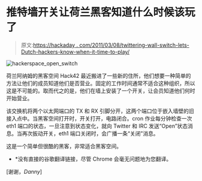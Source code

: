 # 推特墙开关让荷兰黑客知道什么时候该玩了

> 原文:[https://hackaday . com/2011/03/08/twittering-wall-switch-lets-Dutch-hackers-know-when-it-time-to-play/](https://hackaday.com/2011/03/08/twittering-wall-switch-lets-dutch-hackers-know-when-its-time-to-play/)

![hackerspace_open_switch](../Images/8e760bc6ddfc8cc8b71369449416f09d.png "hackerspace_open_switch")

荷兰阿纳姆的黑客空间 Hack42 最近搬进了一些新的住所，他们想要一种简单的方法让他们的成员知道他们是否营业。固定的工作时间通常不适合这种组织，所以这是不可能的。取而代之的是，他们在墙上安装了一个开关，让会员知道他们何时开始营业。

该交换机将两个以太网端口的 TX 和 RX 引脚分开，这两个端口位于嵌入墙壁的旧接入点中。当黑客空间打开时，开关打开，电路闭合。cron 作业每分钟检查一次 eth1 端口的状态，一旦注意到状态变化，就向 Twitter 和 IRC 发送“Open”状态消息。当再次扳动开关，eth1 端口关闭时，会广播一条“关闭”消息。

这是一个简单但很酷的黑客，非常适合黑客空间。

* *没有直接的谷歌翻译链接，尽管 Chrome 会毫无问题地为您翻译。

[谢谢，_Danny_]